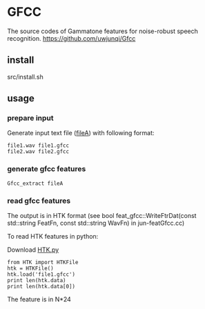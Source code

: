 # GFCC
The source codes of Gammatone features for noise-robust speech recognition.
https://github.com/uwjunqi/Gfcc
## install

src/install.sh
## usage

### prepare input

Generate input text file ([fileA](https://github.com/uwjunqi/Gfcc/blob/master/egs/code.scp)) with following format:
```
file1.wav file1.gfcc
file2.wav file2.gfcc
```
### generate gfcc features
```
Gfcc_extract fileA
```

### read gfcc features

The output is in HTK format (see bool feat_gfcc::WriteFtrDat(const std::string FeatFn, const std::string WavFn) in jun-featGfcc.cc)

To read HTK features in python:

Download [HTK.py](https://github.com/danijel3/PyHTK/blob/master/python/HTK.py)

```
from HTK import HTKFile
htk = HTKFile()
htk.load('file1.gfcc')
print len(htk.data)
print len(htk.data[0])
```
The feature is in N*24 
